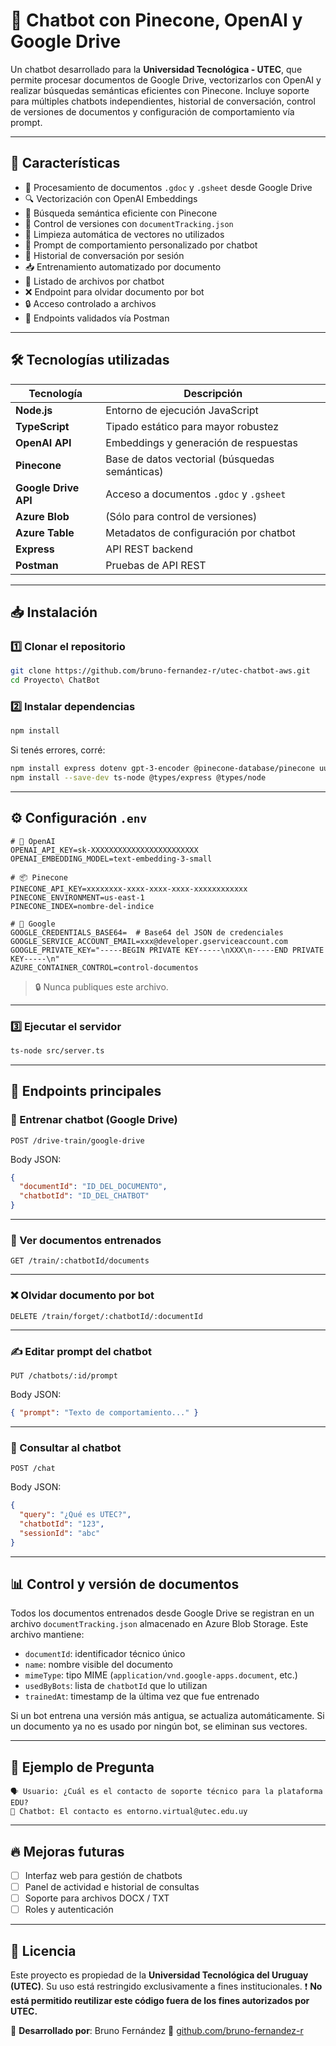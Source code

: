 # 🤖 Chatbot con Pinecone, OpenAI y Google Drive

Un chatbot desarrollado para la **Universidad Tecnológica - UTEC**, que permite procesar documentos de Google Drive, vectorizarlos con OpenAI y realizar búsquedas semánticas eficientes con Pinecone.
Incluye soporte para múltiples chatbots independientes, historial de conversación, control de versiones de documentos y configuración de comportamiento vía prompt.

---

## 🚀 Características

* 📄 Procesamiento de documentos `.gdoc` y `.gsheet` desde Google Drive
* 🔍 Vectorización con OpenAI Embeddings
* 🧠 Búsqueda semántica eficiente con Pinecone
* 🔁 Control de versiones con `documentTracking.json`
* 🧹 Limpieza automática de vectores no utilizados
* 🧠 Prompt de comportamiento personalizado por chatbot
* 💬 Historial de conversación por sesión
* 📥 Entrenamiento automatizado por documento
* 📃 Listado de archivos por chatbot
* ❌ Endpoint para olvidar documento por bot
* 🔒 Acceso controlado a archivos
* 🧪 Endpoints validados vía Postman

---

## 🛠️ Tecnologías utilizadas

| Tecnología           | Descripción                                    |
| -------------------- | ---------------------------------------------- |
| **Node.js**          | Entorno de ejecución JavaScript                |
| **TypeScript**       | Tipado estático para mayor robustez            |
| **OpenAI API**       | Embeddings y generación de respuestas          |
| **Pinecone**         | Base de datos vectorial (búsquedas semánticas) |
| **Google Drive API** | Acceso a documentos `.gdoc` y `.gsheet`        |
| **Azure Blob**       | (Sólo para control de versiones)               |
| **Azure Table**      | Metadatos de configuración por chatbot         |
| **Express**          | API REST backend                               |
| **Postman**          | Pruebas de API REST                            |

---

## 📥 Instalación

### 1️⃣ Clonar el repositorio

```bash
git clone https://github.com/bruno-fernandez-r/utec-chatbot-aws.git
cd Proyecto\ ChatBot
```

### 2️⃣ Instalar dependencias

```bash
npm install
```

Si tenés errores, corré:

```bash
npm install express dotenv gpt-3-encoder @pinecone-database/pinecone uuid googleapis
npm install --save-dev ts-node @types/express @types/node
```

---

## ⚙️ Configuración `.env`

```env
# 🔐 OpenAI
OPENAI_API_KEY=sk-XXXXXXXXXXXXXXXXXXXXXXXX
OPENAI_EMBEDDING_MODEL=text-embedding-3-small

# 📦 Pinecone
PINECONE_API_KEY=xxxxxxxx-xxxx-xxxx-xxxx-xxxxxxxxxxxx
PINECONE_ENVIRONMENT=us-east-1
PINECONE_INDEX=nombre-del-indice

# 📄 Google
GOOGLE_CREDENTIALS_BASE64=  # Base64 del JSON de credenciales
GOOGLE_SERVICE_ACCOUNT_EMAIL=xxx@developer.gserviceaccount.com
GOOGLE_PRIVATE_KEY="-----BEGIN PRIVATE KEY-----\nXXX\n-----END PRIVATE KEY-----\n"
AZURE_CONTAINER_CONTROL=control-documentos
```

> 🔒 Nunca publiques este archivo.

---

### 3️⃣ Ejecutar el servidor

```bash
ts-node src/server.ts
```

---

## 📡 Endpoints principales

### 🔄 Entrenar chatbot (Google Drive)

```
POST /drive-train/google-drive
```

Body JSON:

```json
{
  "documentId": "ID_DEL_DOCUMENTO",
  "chatbotId": "ID_DEL_CHATBOT"
}
```

---

### 🧾 Ver documentos entrenados

```
GET /train/:chatbotId/documents
```

---

### ❌ Olvidar documento por bot

```
DELETE /train/forget/:chatbotId/:documentId
```

---

### ✍️ Editar prompt del chatbot

```
PUT /chatbots/:id/prompt
```

Body JSON:

```json
{ "prompt": "Texto de comportamiento..." }
```

---

### 💬 Consultar al chatbot

```
POST /chat
```

Body JSON:

```json
{
  "query": "¿Qué es UTEC?",
  "chatbotId": "123",
  "sessionId": "abc"
}
```

---

## 📊 Control y versión de documentos

Todos los documentos entrenados desde Google Drive se registran en un archivo `documentTracking.json` almacenado en Azure Blob Storage. Este archivo mantiene:

* `documentId`: identificador técnico único
* `name`: nombre visible del documento
* `mimeType`: tipo MIME (`application/vnd.google-apps.document`, etc.)
* `usedByBots`: lista de `chatbotId` que lo utilizan
* `trainedAt`: timestamp de la última vez que fue entrenado

Si un bot entrena una versión más antigua, se actualiza automáticamente. Si un documento ya no es usado por ningún bot, se eliminan sus vectores.

---

## 🎯 Ejemplo de Pregunta

```text
🗣️ Usuario: ¿Cuál es el contacto de soporte técnico para la plataforma EDU?
🤖 Chatbot: El contacto es entorno.virtual@utec.edu.uy
```

---

## 🔥 Mejoras futuras

* [ ] Interfaz web para gestión de chatbots
* [ ] Panel de actividad e historial de consultas
* [ ] Soporte para archivos DOCX / TXT
* [ ] Roles y autenticación

---

## 📜 Licencia

Este proyecto es propiedad de la **Universidad Tecnológica del Uruguay (UTEC)**.
Su uso está restringido exclusivamente a fines institucionales.
❗ **No está permitido reutilizar este código fuera de los fines autorizados por UTEC.**

📌 **Desarrollado por**: Bruno Fernández
🔗 [github.com/bruno-fernandez-r](https://github.com/bruno-fernandez-r)
